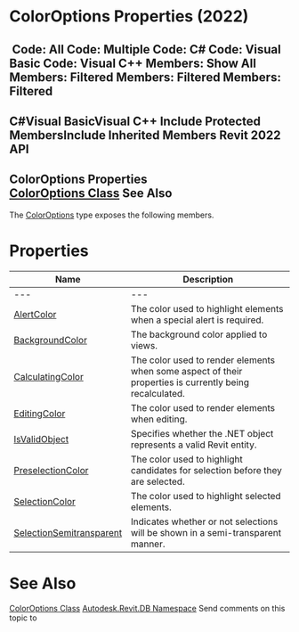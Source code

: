 # ColorOptions Properties (2022)

﻿
 Code: All Code: Multiple Code: C# Code: Visual Basic Code: Visual C++  Members: Show All Members: Filtered Members: Filtered Members: Filtered   
---  
C#Visual BasicVisual C++
Include Protected MembersInclude Inherited Members
Revit 2022 API  
---  
ColorOptions Properties  
[ColorOptions Class](1ca57d8c-b970-83b4-c5ce-9e39464e5cc2.md "ColorOptions Class") See Also  
---  
The [ColorOptions](1ca57d8c-b970-83b4-c5ce-9e39464e5cc2.md "ColorOptions Class") type exposes the following members.
# Properties
| Name | Description |
| --- | --- |
| --- | --- | --- |
| [AlertColor](2f372d5c-9de2-0c8e-80fc-19292bac58e3.md "AlertColor Property") | The color used to highlight elements when a special alert is required. |
| [BackgroundColor](d6713e11-6527-18c4-2478-3a24c0c4c431.md "BackgroundColor Property") | The background color applied to views. |
| [CalculatingColor](66d69149-ad97-d7b4-8355-c05322916219.md "CalculatingColor Property") | The color used to render elements when some aspect of their properties is currently being recalculated. |
| [EditingColor](9540f352-d5e3-d1a2-2e81-a0a578fd83b7.md "EditingColor Property") | The color used to render elements when editing. |
| [IsValidObject](f338c719-be68-c12f-7008-e5b10006fcc9.md "IsValidObject Property") | Specifies whether the .NET object represents a valid Revit entity. |
| [PreselectionColor](fe1cb0fa-fb39-eaf2-f3bd-fa38ef001a4f.md "PreselectionColor Property") | The color used to highlight candidates for selection before they are selected. |
| [SelectionColor](5681fc12-9555-6c29-6278-093184bde952.md "SelectionColor Property") | The color used to highlight selected elements. |
| [SelectionSemitransparent](c9d5295e-0ba1-5421-cb09-82039ba73332.md "SelectionSemitransparent Property") | Indicates whether or not selections will be shown in a semi-transparent manner. |

# See Also
[ColorOptions Class](1ca57d8c-b970-83b4-c5ce-9e39464e5cc2.md "ColorOptions Class")
[Autodesk.Revit.DB Namespace](87546ba7-461b-c646-cbb1-2cb8f5bff8b2.md "Autodesk.Revit.DB Namespace")
Send comments on this topic to 